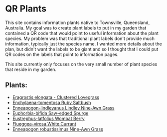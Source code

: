 # QR Plants
This site contains information plants native to Townsville, Queensland, Australia. My goal was to create plant labels to put in my garden that contained a QR code that would point to useful information about the plant species. My problem was that traditional plant labels don't provide much information, typically just the species name. I wanted more details about the plan, but didn't want the labels to be giant and so I thought that I could put QR codes on the labels that point to information pages. 

This site currently only focuses on the very small number of plant species that reside in my garden.

## Plants:
- [Eragrostis elongata - Clustered Lovegrass](eragrostis-elongata)
- [Enchylaena-tomentosa Ruby Saltbush](enchylaena-tomentosa)
- [Enneapogon-lindleyanus Lindley Nine-Awn Grass](enneapogon-lindleyanus)
- [Euphorbia-bifida Saw-edged Spurge](euphorbia-bifida)
- [Eustrephus-latfolius Wombat Berry](eustrephus-latfolius)
- [Flueggea-virosa White Currant](flueggea-virosa)
- [Enneapogon robustissimus Nine-Awn Grass](enneapogon-robustissimus)

